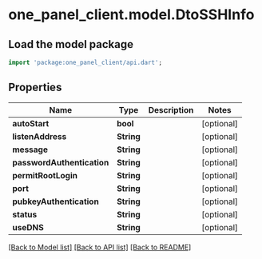 # one_panel_client.model.DtoSSHInfo

## Load the model package
```dart
import 'package:one_panel_client/api.dart';
```

## Properties
Name | Type | Description | Notes
------------ | ------------- | ------------- | -------------
**autoStart** | **bool** |  | [optional] 
**listenAddress** | **String** |  | [optional] 
**message** | **String** |  | [optional] 
**passwordAuthentication** | **String** |  | [optional] 
**permitRootLogin** | **String** |  | [optional] 
**port** | **String** |  | [optional] 
**pubkeyAuthentication** | **String** |  | [optional] 
**status** | **String** |  | [optional] 
**useDNS** | **String** |  | [optional] 

[[Back to Model list]](../README.md#documentation-for-models) [[Back to API list]](../README.md#documentation-for-api-endpoints) [[Back to README]](../README.md)


